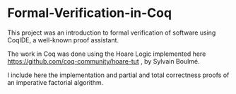 # Formal-Verification-in-Coq
This project was an introduction to formal verification of software using CoqIDE, a well-known proof assistant.

The work in Coq was done using the Hoare Logic implemented here https://github.com/coq-community/hoare-tut , by Sylvain Boulmé.

I include here the implementation and partial and total correctness proofs of an imperative factorial algorithm.
